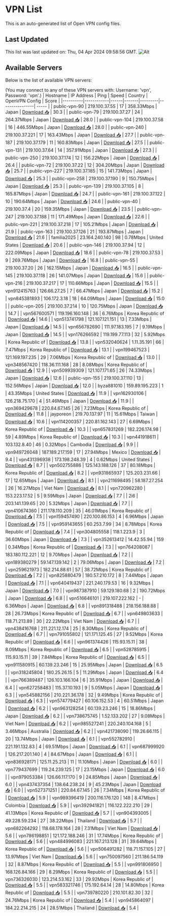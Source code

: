 # VPN List

This is an auto-generated list of Open VPN config files.

## Last Updated

This list was last updated on: Thu, 04 Apr 2024 09:58:56 GMT.
![Alt](https://repobeats.axiom.co/api/embed/186b98318ef1479477931607c1ad7d823f12451f.svg "Repobeats analytics image")

## Available Servers

Below is the list of available VPN servers:

(You may connect to any of these VPN servers with: Username: 'vpn', Password: 'vpn'.)
| Hostname | IP Address | Ping | Speed | Country | OpenVPN Config | Score |
|----------|------------|------|-------|---------|----------------| ----- |
| public-vpn-90 | 219.100.37.55 | 17 | 358.33Mbps | Japan | [Download 📥](./configs/server_0_JP.ovpn) | 30.3 |
| public-vpn-79 | 219.100.37.27 | 24 | 264.37Mbps | Japan | [Download 📥](./configs/server_1_JP.ovpn) | 28.0 |
| public-vpn-104 | 219.100.37.58 | 16 | 446.55Mbps | Japan | [Download 📥](./configs/server_2_JP.ovpn) | 28.0 |
| public-vpn-240 | 219.100.37.221 | 17 | 163.43Mbps | Japan | [Download 📥](./configs/server_3_JP.ovpn) | 27.7 |
| public-vpn-187 | 219.100.37.179 | 11 | 160.83Mbps | Japan | [Download 📥](./configs/server_4_JP.ovpn) | 27.5 |
| public-vpn-131 | 219.100.37.64 | 14 | 357.91Mbps | Japan | [Download 📥](./configs/server_5_JP.ovpn) | 27.3 |
| public-vpn-250 | 219.100.37.174 | 12 | 156.22Mbps | Japan | [Download 📥](./configs/server_6_JP.ovpn) | 26.4 |
| public-vpn-72 | 219.100.37.22 | 12 | 304.20Mbps | Japan | [Download 📥](./configs/server_7_JP.ovpn) | 25.7 |
| public-vpn-227 | 219.100.37.185 | 15 | 141.73Mbps | Japan | [Download 📥](./configs/server_8_JP.ovpn) | 25.3 |
| public-vpn-258 | 219.100.37.190 | 9 | 150.75Mbps | Japan | [Download 📥](./configs/server_9_JP.ovpn) | 25.3 |
| public-vpn-139 | 219.100.37.105 | 8 | 165.87Mbps | Japan | [Download 📥](./configs/server_10_JP.ovpn) | 24.7 |
| public-vpn-161 | 219.100.37.122 | 10 | 190.64Mbps | Japan | [Download 📥](./configs/server_11_JP.ovpn) | 24.6 |
| public-vpn-40 | 219.100.37.4 | 20 | 159.35Mbps | Japan | [Download 📥](./configs/server_12_JP.ovpn) | 23.5 |
| public-vpn-247 | 219.100.37.188 | 11 | 171.49Mbps | Japan | [Download 📥](./configs/server_13_JP.ovpn) | 22.6 |
| public-vpn-221 | 219.100.37.218 | 17 | 105.21Mbps | Japan | [Download 📥](./configs/server_14_JP.ovpn) | 21.9 |
| public-vpn-163 | 219.100.37.126 | 21 | 193.87Mbps | Japan | [Download 📥](./configs/server_15_JP.ovpn) | 21.6 |
| familia2025 | 23.164.240.140 | 98 | 0.78Mbps | United States | [Download 📥](./configs/server_16_US.ovpn) | 20.6 |
| public-vpn-146 | 219.100.37.94 | 12 | 222.09Mbps | Japan | [Download 📥](./configs/server_17_JP.ovpn) | 18.6 |
| public-vpn-78 | 219.100.37.53 | 9 | 269.76Mbps | Japan | [Download 📥](./configs/server_18_JP.ovpn) | 16.8 |
| public-vpn-55 | 219.100.37.20 | 26 | 162.15Mbps | Japan | [Download 📥](./configs/server_19_JP.ovpn) | 16.5 |
| public-vpn-145 | 219.100.37.118 | 26 | 141.07Mbps | Japan | [Download 📥](./configs/server_20_JP.ovpn) | 15.6 |
| public-vpn-216 | 219.100.37.217 | 17 | 110.66Mbps | Japan | [Download 📥](./configs/server_21_JP.ovpn) | 15.5 |
| vpn912415763 | 126.66.27.25 | 7 | 66.47Mbps | Japan | [Download 📥](./configs/server_22_JP.ovpn) | 15.2 |
| vpn845381893 | 106.172.3.18 | 18 | 64.09Mbps | Japan | [Download 📥](./configs/server_23_JP.ovpn) | 15.0 |
| public-vpn-205 | 219.100.37.214 | 10 | 120.75Mbps | Japan | [Download 📥](./configs/server_24_JP.ovpn) | 14.7 |
| vpn567600571 | 119.196.160.148 | 36 | 6.76Mbps | Korea Republic of | [Download 📥](./configs/server_25_KR.ovpn) | 14.6 |
| vpn513741798 | 121.107.121.151 | 13 | 7.33Mbps | Japan | [Download 📥](./configs/server_26_JP.ovpn) | 14.5 |
| vpn656782690 | 111.97.183.195 | 7 | 9.19Mbps | Japan | [Download 📥](./configs/server_27_JP.ovpn) | 14.5 |
| vpn176266592 | 119.199.77.113 | 32 | 5.92Mbps | Korea Republic of | [Download 📥](./configs/server_28_KR.ovpn) | 13.8 |
| vpn532040624 | 1.11.35.191 | 66 | 7.47Mbps | Korea Republic of | [Download 📥](./configs/server_29_KR.ovpn) | 13.1 |
| vpn199467523 | 121.169.197.235 | 29 | 7.06Mbps | Korea Republic of | [Download 📥](./configs/server_30_KR.ovpn) | 13.0 |
| vpn348567420 | 118.36.111.168 | 28 | 8.08Mbps | Korea Republic of | [Download 📥](./configs/server_31_KR.ovpn) | 12.9 |
| vpn509939309 | 121.107.171.65 | 26 | 74.33Mbps | Japan | [Download 📥](./configs/server_32_JP.ovpn) | 12.6 |
| public-vpn-155 | 219.100.37.110 | 13 | 152.56Mbps | Japan | [Download 📥](./configs/server_33_JP.ovpn) | 12.0 |
| byza881010 | 159.89.195.223 | 1 | 43.35Mbps | United States | [Download 📥](./configs/server_34_US.ovpn) | 11.9 |
| vpn162930106 | 126.218.75.170 | 4 | 51.46Mbps | Japan | [Download 📥](./configs/server_35_JP.ovpn) | 11.9 |
| vpn369429678 | 220.84.67.145 | 26 | 7.23Mbps | Korea Republic of | [Download 📥](./configs/server_36_KR.ovpn) | 11.8 |
| jayporeon | 219.70.137.97 | 11 | 15.61Mbps | Taiwan | [Download 📥](./configs/server_37_TW.ovpn) | 10.6 |
| vpn114200357 | 220.81.162.143 | 27 | 6.69Mbps | Korea Republic of | [Download 📥](./configs/server_38_KR.ovpn) | 10.3 |
| vpn657831269 | 182.226.174.98 | 59 | 4.89Mbps | Korea Republic of | [Download 📥](./configs/server_39_KR.ovpn) | 10.3 |
| vpn441918611 | 103.132.8.40 | 46 | 0.32Mbps | Cambodia | [Download 📥](./configs/server_40_KH.ovpn) | 9.9 |
| vpn949726048 | 187.189.217.159 | 17 | 27.94Mbps | Mexico | [Download 📥](./configs/server_41_MX.ovpn) | 9.4 |
| vpn431396938 | 173.198.248.39 | 4 | 0.62Mbps | United States | [Download 📥](./configs/server_42_US.ovpn) | 8.7 |
| vpn502755886 | 125.143.188.126 | 37 | 80.18Mbps | Korea Republic of | [Download 📥](./configs/server_43_KR.ovpn) | 8.2 |
| vpn931865937 | 125.203.231.66 | 17 | 12.65Mbps | Japan | [Download 📥](./configs/server_44_JP.ovpn) | 8.1 |
| vpn211698495 | 58.187.27.254 | 26 | 16.27Mbps | Viet Nam | [Download 📥](./configs/server_45_VN.ovpn) | 8.1 |
| vpn720962280 | 153.223.17.52 | 5 | 9.59Mbps | Japan | [Download 📥](./configs/server_46_JP.ovpn) | 7.7 |
| 2i6 | 203.141.139.65 | 20 | 5.32Mbps | Japan | [Download 📥](./configs/server_47_JP.ovpn) | 7.7 |
| vpn410674360 | 211.178.110.209 | 35 | 46.01Mbps | Korea Republic of | [Download 📥](./configs/server_48_KR.ovpn) | 7.5 |
| vpn159457490 | 220.100.86.153 | 4 | 6.96Mbps | Japan | [Download 📥](./configs/server_49_JP.ovpn) | 7.5 |
| vpn959143655 | 60.253.7.99 | 34 | 8.78Mbps | Korea Republic of | [Download 📥](./configs/server_50_KR.ovpn) | 7.4 |
| vpn304805558 | 118.1.223.9 | 3 | 36.60Mbps | Japan | [Download 📥](./configs/server_51_JP.ovpn) | 7.3 |
| vpn352613412 | 14.42.55.94 | 159 | 0.34Mbps | Korea Republic of | [Download 📥](./configs/server_52_KR.ovpn) | 7.3 |
| vpn764208087 | 183.180.112.221 | 12 | 9.70Mbps | Japan | [Download 📥](./configs/server_53_JP.ovpn) | 7.2 |
| vpn189380279 | 59.147.139.142 | 2 | 79.06Mbps | Japan | [Download 📥](./configs/server_54_JP.ovpn) | 7.2 |
| vpn259621973 | 182.214.88.61 | 57 | 38.72Mbps | Korea Republic of | [Download 📥](./configs/server_55_KR.ovpn) | 7.2 |
| vpn825880479 | 180.57.210.172 | 8 | 7.44Mbps | Japan | [Download 📥](./configs/server_56_JP.ovpn) | 7.1 |
| vpn640419437 | 221.240.179.53 | 16 | 9.32Mbps | Japan | [Download 📥](./configs/server_57_JP.ovpn) | 7.0 |
| vpn987387910 | 59.129.180.68 | 2 | 190.72Mbps | Japan | [Download 📥](./configs/server_58_JP.ovpn) | 6.8 |
| vpn516646101 | 219.107.222.162 | - | 6.36Mbps | Japan | [Download 📥](./configs/server_59_JP.ovpn) | 6.8 |
| vpn891318488 | 218.156.188.88 | 28 | 26.73Mbps | Korea Republic of | [Download 📥](./configs/server_60_KR.ovpn) | 6.7 |
| vpn649803633 | 118.71.213.89 | 30 | 22.22Mbps | Viet Nam | [Download 📥](./configs/server_61_VN.ovpn) | 6.7 |
| vpn438416768 | 211.221.12.174 | 25 | 8.30Mbps | Korea Republic of | [Download 📥](./configs/server_62_KR.ovpn) | 6.7 |
| vpn791055802 | 121.171.125.45 | 27 | 9.52Mbps | Korea Republic of | [Download 📥](./configs/server_63_KR.ovpn) | 6.6 |
| vpn961374426 | 115.93.15.11 | 38 | 8.09Mbps | Korea Republic of | [Download 📥](./configs/server_64_KR.ovpn) | 6.5 |
| vpn528785915 | 115.93.15.11 | 39 | 7.84Mbps | Korea Republic of | [Download 📥](./configs/server_65_KR.ovpn) | 6.5 |
| vpn911580915 | 60.139.23.246 | 15 | 25.95Mbps | Japan | [Download 📥](./configs/server_66_JP.ovpn) | 6.5 |
| vpn318245804 | 180.25.26.15 | 5 | 11.29Mbps | Japan | [Download 📥](./configs/server_67_JP.ovpn) | 6.4 |
| vpn766389487 | 126.103.166.104 | 6 | 35.91Mbps | Japan | [Download 📥](./configs/server_68_JP.ovpn) | 6.4 |
| vpn627258483 | 115.37.10.193 | 9 | 5.05Mbps | Japan | [Download 📥](./configs/server_69_JP.ovpn) | 6.3 |
| vpn545882156 | 210.221.36.178 | 32 | 9.49Mbps | Korea Republic of | [Download 📥](./configs/server_70_KR.ovpn) | 6.3 |
| vpn574779427 | 60.106.152.53 | 4 | 60.51Mbps | Japan | [Download 📥](./configs/server_71_JP.ovpn) | 6.2 |
| vpn963128254 | 60.139.23.246 | 15 | 18.86Mbps | Japan | [Download 📥](./configs/server_72_JP.ovpn) | 6.2 |
| vpn738675745 | 1.52.133.202 | 27 | 9.08Mbps | Viet Nam | [Download 📥](./configs/server_73_VN.ovpn) | 6.2 |
| vpn985527241 | 220.240.104.168 | 5 | 3.46Mbps | Australia | [Download 📥](./configs/server_74_AU.ovpn) | 6.2 |
| vpn421738090 | 119.26.66.115 | 20 | 13.74Mbps | Japan | [Download 📥](./configs/server_75_JP.ovpn) | 6.1 |
| vpn552782910 | 221.191.132.83 | 4 | 69.51Mbps | Japan | [Download 📥](./configs/server_76_JP.ovpn) | 6.1 |
| vpn687999920 | 126.217.201.140 | 4 | 84.67Mbps | Japan | [Download 📥](./configs/server_77_JP.ovpn) | 6.1 |
| vpn836928171 | 125.11.25.213 | 11 | 11.10Mbps | Japan | [Download 📥](./configs/server_78_JP.ovpn) | 6.0 |
| vpn779437699 | 119.24.239.125 | 17 | 23.15Mbps | Japan | [Download 📥](./configs/server_79_JP.ovpn) | 6.0 |
| vpn979053384 | 126.66.117.170 | 9 | 24.85Mbps | Japan | [Download 📥](./configs/server_80_JP.ovpn) | 6.0 |
| vpn437437354 | 138.64.238.24 | 9 | 45.23Mbps | Japan | [Download 📥](./configs/server_81_JP.ovpn) | 6.0 |
| vpn527371251 | 220.84.67.145 | 26 | 7.34Mbps | Korea Republic of | [Download 📥](./configs/server_82_KR.ovpn) | 5.9 |
| vpn989396419 | 200.116.176.120 | 148 | 8.47Mbps | Colombia | [Download 📥](./configs/server_83_CO.ovpn) | 5.9 |
| vpn392941821 | 116.122.222.210 | 29 | 41.13Mbps | Korea Republic of | [Download 📥](./configs/server_84_KR.ovpn) | 5.7 |
| vpn904393005 | 49.228.59.234 | 27 | 38.22Mbps | Thailand | [Download 📥](./configs/server_85_TH.ovpn) | 5.7 |
| vpn682264292 | 118.68.178.164 | 28 | 7.31Mbps | Viet Nam | [Download 📥](./configs/server_86_VN.ovpn) | 5.6 |
| vpn786198851 | 121.172.188.246 | 31 | 17.74Mbps | Korea Republic of | [Download 📥](./configs/server_87_KR.ovpn) | 5.6 |
| vpn484996083 | 221.167.213.128 | 31 | 39.64Mbps | Korea Republic of | [Download 📥](./configs/server_88_KR.ovpn) | 5.6 |
| vpn506491282 | 118.71.157.105 | 27 | 13.97Mbps | Viet Nam | [Download 📥](./configs/server_89_VN.ovpn) | 5.6 |
| vpn750097560 | 211.186.54.119 | 32 | 8.87Mbps | Korea Republic of | [Download 📥](./configs/server_90_KR.ovpn) | 5.5 |
| vpn991806950 | 168.126.84.166 | 29 | 8.29Mbps | Korea Republic of | [Download 📥](./configs/server_91_KR.ovpn) | 5.5 |
| vpn736326030 | 123.214.53.162 | 33 | 29.92Mbps | Korea Republic of | [Download 📥](./configs/server_92_KR.ovpn) | 5.5 |
| vpn583321746 | 175.192.64.14 | 28 | 14.80Mbps | Korea Republic of | [Download 📥](./configs/server_93_KR.ovpn) | 5.5 |
| vpn739780220 | 210.101.82.30 | 32 | 24.76Mbps | Korea Republic of | [Download 📥](./configs/server_94_KR.ovpn) | 5.4 |
| vpn945864097 | 184.22.214.215 | 24 | 28.51Mbps | Thailand | [Download 📥](./configs/server_95_TH.ovpn) | 5.4 |
